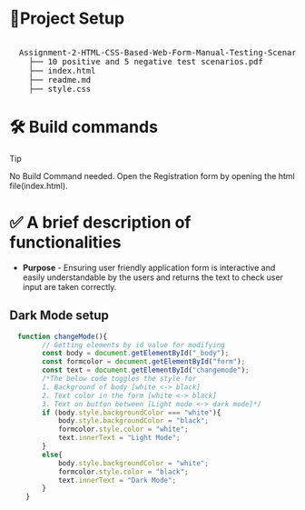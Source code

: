 # 📂Project Setup
<pre> 
  Assignment-2-HTML-CSS-Based-Web-Form-Manual-Testing-Scenarios/ 
    ├── 10 positive and 5 negative test scenarios.pdf
    ├── index.html 
    ├── readme.md 
    ├── style.css
</pre>
# 🛠️ Build commands
> [!TIP]
> No Build Command needed. Open the Registration form by opening the html file(index.html).
# ✅ A brief description of functionalities
 - **Purpose** - Ensuring user friendly application form is interactive and easily understandable by the users and returns the text to check user input are taken correctly.
## Dark Mode setup
```javascript
  function changeMode(){
        // Getting elements by id value for modifying
        const body = document.getElementById("_body");
        const formcolor = document.getElementById("form");
        const text = document.getElementById("changemode");
        /*The below code toggles the style for 
        1. Background of body [white <-> black]
        2. Text color in the form [white <-> black]
        3. Text on button between [Light mode <-> dark mode]*/ 
        if (body.style.backgroundColor === "white"){
            body.style.backgroundColor = "black";
            formcolor.style.color = "white";
            text.innerText = "Light Mode";
        }
        else{
            body.style.backgroundColor = "white";
            formcolor.style.color = "black";
            text.innerText = "Dark Mode";
        }
    }
```
